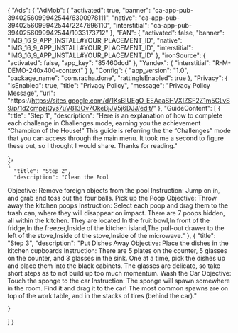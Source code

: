 {
  "Ads": {
    "AdMob": {
      "activated": true,
      "banner": "ca-app-pub-3940256099942544/6300978111",
      "native": "ca-app-pub-3940256099942544/2247696110",
      "interstitial": "ca-app-pub-3940256099942544/1033173712"
    },
    "FAN": {
      "activated": false,
      "banner": "IMG_16_9_APP_INSTALL#YOUR_PLACEMENT_ID",
      "native": "IMG_16_9_APP_INSTALL#YOUR_PLACEMENT_ID",
      "interstitial": "IMG_16_9_APP_INSTALL#YOUR_PLACEMENT_ID"
    },
    "ironSource": {
      "activated": false,
      "app_key": "85460dcd"
    },
    "Yandex": {
      "interstitial": "R-M-DEMO-240x400-context"
    }
  },
  "Config": {
    "app_version": "1.0",
    "package_name": "com.racha.done",
    "rattingIsEnabled": true
  },
  "Privacy": {
    "isEnabled": true,
    "title": "Privacy Policy",
    "message": "Privacy Policy Message",
    "url": "https://https://sites.google.com/d/1KsBIUEgO_EEAaaSHVXIZSF2Z1m5CLvS9/p/1d2cmpzjQys7uV813Ov7OkeBjJV5j6DJJ/edit/"
  },
  "GuideContent": [
    {
      "title": "Step 1",
      "description": "Here is an explanation of how to complete each challenge in Challenges mode, earning you the achievement “Champion of the House!”
This guide is referring the the “Challenges” mode that you can access through the main menu.
It took me a second to figure these out, so I thought I would share. Thanks for reading."
 

    },
    {
      "title": "Step 2",
      "description": "Clean the Pool
Objective: Remove foreign objects from the pool
Instruction: Jump on in, and grab and toss out the four balls.
Pick up the Poop
Objective: Throw away the kitchen poops
Instruction: Select each poop and drag them to the trash can, where they will disappear on impact.
There are 7 poops hidden, all within the kitchen.
They are located:In the fruit bowl,In front of the fridge,In the freezer,Inside of the kitchen island,The pull-out drawer to the left of the stove,Inside of the stove,Inside of the microwave."
    },
    {
      "title": "Step 3",
      "description": "Put Dishes Away
Objective: Place the dishes in the kitchen cupboards
Instruction: There are 5 plates on the counter, 5 glasses on the counter, and 3 glasses in the sink.
One at a time, pick the dishes up and place them into the black cabinets.
The glasses are delicate, so take short steps as to not build up too much momentum.
Wash the Car
Objective: Touch the sponge to the car
Instruction: The sponge will spawn somewhere in the room. Find it and drag it to the car!
The most common spawns are on top of the work table, and in the stacks of tires (behind the car)."

    }
  ]
}

